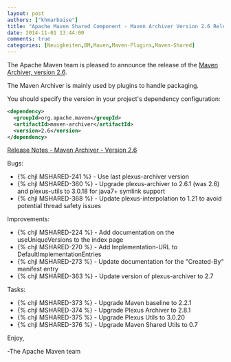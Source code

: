 ```yaml
---
layout: post
authors: ["khmarbaise"]
title: "Apache Maven Shared Component - Maven Archiver Version 2.6 Released"
date: 2014-11-01 13:44:00
comments: true
categories: [Neuigkeiten,BM,Maven,Maven-Plugins,Maven-Shared]
---
```

The Apache Maven team is pleased to announce the release of the 
[Maven Archiver, version 2.6](https://maven.apache.org/shared/maven-archiver/).

The Maven Archiver is mainly used by plugins to handle packaging. 

You should specify the version in your project's dependency configuration:

``` xml
<dependency>
  <groupId>org.apache.maven</groupId>
  <artifactId>maven-archiver</artifactId>
  <version>2.6</version>
</dependency>
```

[Release Notes - Maven Archiver - Version 2.6](http://jira.codehaus.org/secure/ReleaseNote.jspa?projectId=11761&version=18325)

Bugs:

 * {% chjl MSHARED-241 %} - Use last plexus-archiver version
 * {% chjl MSHARED-360 %} - Upgrade plexus-archiver to 2.6.1 (was 2.6) and plexus-utils to 3.0.18 for java7+ symlink support
 * {% chjl MSHARED-368 %} - Update plexus-interpolation to 1.21 to avoid potential thread safety issues

Improvements:

 * {% chjl MSHARED-224 %} - Add documentation on the useUniqueVersions to the index page
 * {% chjl MSHARED-270 %} - Add Implementation-URL to DefaultImplementationEntries
 * {% chjl MSHARED-273 %} - Update documentation for the "Created-By" manifest entry
 * {% chjl MSHARED-363 %} - Update version of plexus-archiver to 2.7

Tasks:

 * {% chjl MSHARED-373 %} - Upgrade Maven baseline to 2.2.1
 * {% chjl MSHARED-374 %} - Upgrade Plexus Archiver to 2.8.1
 * {% chjl MSHARED-375 %} - Upgrade Plexus Utils to 3.0.20
 * {% chjl MSHARED-376 %} - Upgrade Maven Shared Utils to 0.7

Enjoy,

-The Apache Maven team

